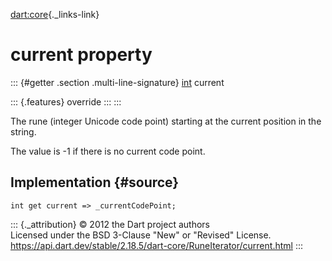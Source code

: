 [dart:core](../../dart-core/dart-core-library){._links-link}

current property
================

::: {#getter .section .multi-line-signature}
[int](../int-class) current

::: {.features}
override
:::
:::

The rune (integer Unicode code point) starting at the current position
in the string.

The value is -1 if there is no current code point.

Implementation {#source}
--------------

``` {.language-dart data-language="dart"}
int get current => _currentCodePoint;
```

::: {._attribution}
© 2012 the Dart project authors\
Licensed under the BSD 3-Clause \"New\" or \"Revised\" License.\
<https://api.dart.dev/stable/2.18.5/dart-core/RuneIterator/current.html>
:::
